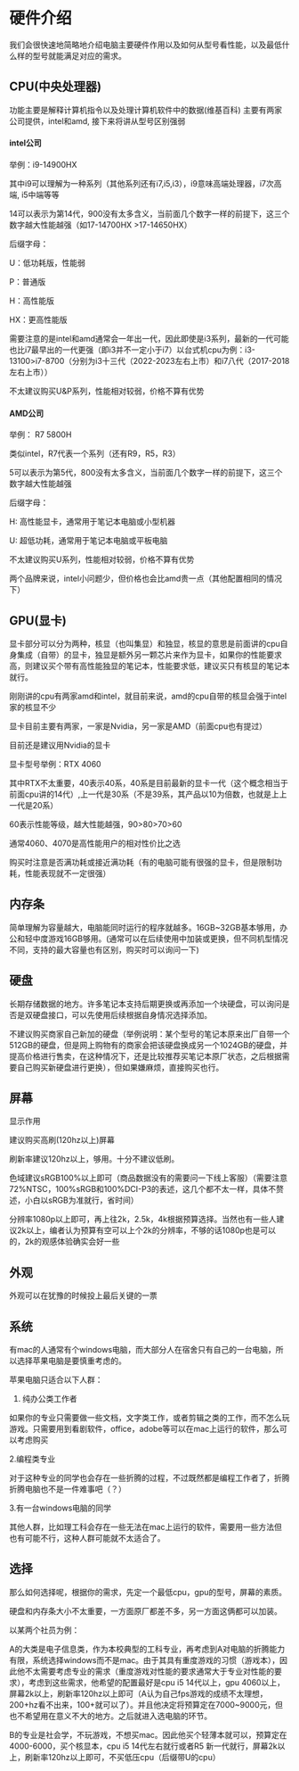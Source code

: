 # 硬件介绍

我们会很快速地简略地介绍电脑主要硬件作用以及如何从型号看性能，以及最低什么样的型号就能满足对应的需求。

## CPU(中央处理器)

功能主要是解释计算机指令以及处理计算机软件中的数据(维基百科)
主要有两家公司提供，intel和amd, 接下来将讲从型号区别强弱

#### intel公司

举例：i9-14900HX  

其中i9可以理解为一种系列（其他系列还有i7,i5,i3），i9意味高端处理器，i7次高端, i5中端等等

14可以表示为第14代，900没有太多含义，当前面几个数字一样的前提下，这三个数字越大性能越强（如17-14700HX >17-14650HX）

后缀字母：

U：低功耗版，性能弱

P：普通版

H：高性能版

HX：更高性能版

需要注意的是intel和amd通常会一年出一代，因此即使是i3系列，最新的一代可能也比i7最早出的一代更强（即i3并不一定小于i7）以台式机cpu为例：i3-13100>i7-8700（分别为i3十三代（2022-2023左右上市）和i7八代（2017-2018左右上市））

不太建议购买U&P系列，性能相对较弱，价格不算有优势

#### AMD公司

举例： R7 5800H

类似intel，R7代表一个系列（还有R9，R5，R3）

5可以表示为第5代，800没有太多含义，当前面几个数字一样的前提下，这三个数字越大性能越强

后缀字母：

H: 高性能显卡，通常用于笔记本电脑或小型机器

U: 超低功耗，通常用于笔记本电脑或平板电脑

不太建议购买U系列，性能相对较弱，价格不算有优势

两个品牌来说，intel小问题少，但价格也会比amd贵一点（其他配置相同的情况下）

## GPU(显卡)

显卡部分可以分为两种，核显（也叫集显）和独显，核显的意思是前面讲的cpu自身集成（自带）的显卡，独显是额外另一颗芯片来作为显卡，如果你的性能要求高，则建议买个带有高性能独显的笔记本，性能要求低，建议买只有核显的笔记本就行。

刚刚讲的cpu有两家amd和intel，就目前来说，amd的cpu自带的核显会强于intel家的核显不少

显卡目前主要有两家，一家是Nvidia，另一家是AMD（前面cpu也有提过）

目前还是建议用Nvidia的显卡

显卡型号举例：RTX 4060

其中RTX不太重要，40表示40系，40系是目前最新的显卡一代（这个概念相当于前面cpu讲的14代）,上一代是30系（不是39系，其产品以10为倍数，也就是上上一代是20系）

60表示性能等级，越大性能越强，90>80>70>60

通常4060、4070是高性能用户的相对性价比之选

购买时注意是否满功耗或接近满功耗（有的电脑可能有很强的显卡，但是限制功耗，性能表现就不一定很强）


## 内存条

简单理解为容量越大，电脑能同时运行的程序就越多。16GB~32GB基本够用，办公和轻中度游戏16GB够用。(通常可以在后续使用中加装或更换，但不同机型情况不同，支持的最大容量也有区别，购买时可以询问一下)

## 硬盘

长期存储数据的地方。许多笔记本支持后期更换或再添加一个块硬盘，可以询问是否是双硬盘接口，可以先使用后续根据自身情况选择添加。

不建议购买商家自己新加的硬盘（举例说明：某个型号的笔记本原来出厂自带一个512GB的硬盘，但是网上购物有的商家会把该硬盘换成另一个1024GB的硬盘，并提高价格进行售卖，在这种情况下，还是比较推荐买笔记本原厂状态，之后根据需要自己购买新硬盘进行更换），但如果嫌麻烦，直接购买也行。

## 屏幕

显示作用

建议购买高刷(120hz以上)屏幕

刷新率建议120hz以上，够用。十分不建议低刷。

色域建议sRGB100%以上即可（商品数据没有的需要问一下线上客服）（需要注意72%NTSC，100%sRGB和100%DCI-P3的表述，这几个都不太一样，具体不赘述，小白以sRGB为准就行，省时间）

分辨率1080p以上即可，再上往2k，2.5k，4k根据预算选择。当然也有一些人建议2k以上，编者认为预算有空可以上个2k的分辨率，不够的话1080p也是可以的，2k的观感体验确实会好一些

## 外观
外观可以在犹豫的时候投上最后关键的一票

## 系统
有mac的人通常有个windows电脑，而大部分人在宿舍只有自己的一台电脑，所以选择苹果电脑是要慎重考虑的。

苹果电脑只适合以下人群：

1. 纯办公类工作者

如果你的专业只需要做一些文档，文字类工作，或者剪辑之类的工作，而不怎么玩游戏。只需要用到看剧软件，office，adobe等可以在mac上运行的软件，那么可以考虑购买

2.编程类专业

对于这种专业的同学也会存在一些折腾的过程，不过既然都是编程工作者了，折腾折腾电脑也不是一件难事吧（？）

3.有一台windows电脑的同学

其他人群，比如理工科会存在一些无法在mac上运行的软件，需要用一些方法但也有可能不行，这种人群可能就不太适合了。

## 选择
那么如何选择呢，根据你的需求，先定一个最低cpu，gpu的型号，屏幕的素质。

硬盘和内存条大小不太重要，一方面原厂都差不多，另一方面这俩都可以加装。

以某两个社员为例：

A的大类是电子信息类，作为本校典型的工科专业，再考虑到A对电脑的折腾能力有限，系统选择windows而不是mac。由于其具有重度游戏的习惯（游戏本），因此他不太需要考虑专业的需求（重度游戏对性能的要求通常大于专业对性能的要求），考虑到这些需求，他希望的配置最好是cpu i5 14代以上，gpu 4060以上，屏幕2k以上，刷新率120hz以上即可（A认为自己fps游戏的成绩不太理想，200+hz看不出来，100+就可以了）。并且他决定将预算定在7000~9000元，但也不希望用在意义不大的地方。之后就进入选电脑的环节。

B的专业是社会学，不玩游戏，不想买mac。因此他买个轻薄本就可以，预算定在4000-6000，买个核显本，cpu i5 14代左右就行或者R5 新一代就行，屏幕2k以上，刷新率120hz以上即可，不买低压cpu（后缀带U的cpu）